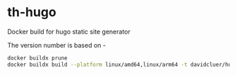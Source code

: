 # th-hugo
Docker build for hugo static site generator


The version number is based on <source hugo verion>-<our version of build>
```bash
docker buildx prune
docker buildx build --platform linux/amd64,linux/arm64 -t davidcluer/hugo:0.99.1-1.1.0 . --push
```
